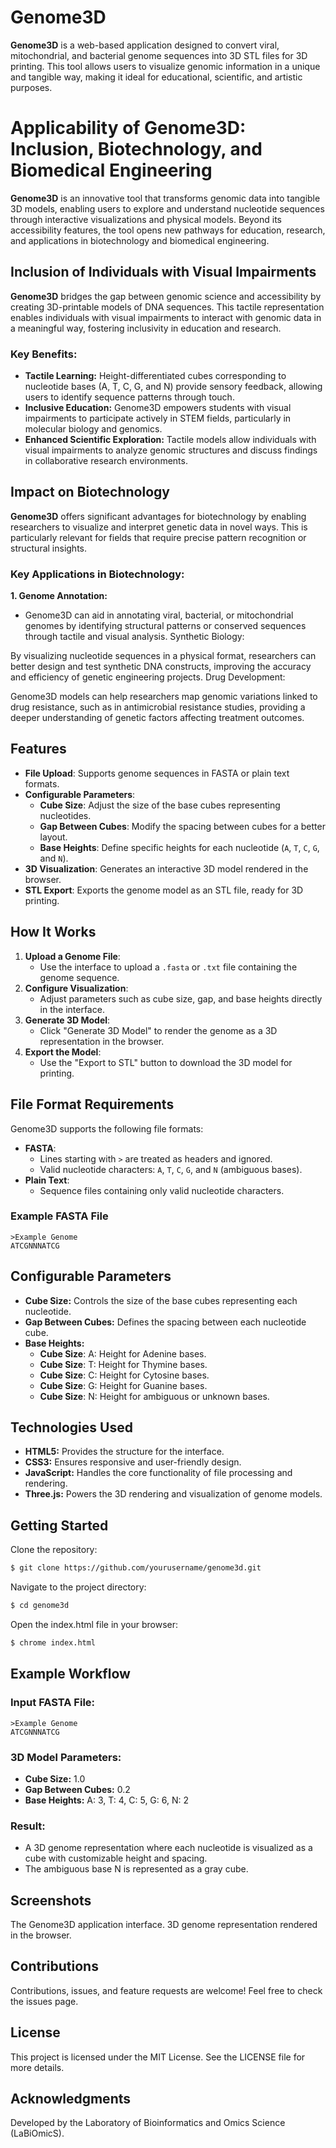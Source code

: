 # Genome3D

**Genome3D** is a web-based application designed to convert viral, mitochondrial, and bacterial genome sequences into 3D STL files for 3D printing. This tool allows users to visualize genomic information in a unique and tangible way, making it ideal for educational, scientific, and artistic purposes.

# Applicability of Genome3D: Inclusion, Biotechnology, and Biomedical Engineering

**Genome3D** is an innovative tool that transforms genomic data into tangible 3D models, enabling users to explore and understand nucleotide sequences through interactive visualizations and physical models. Beyond its accessibility features, the tool opens new pathways for education, research, and applications in biotechnology and biomedical engineering.

## Inclusion of Individuals with Visual Impairments

**Genome3D** bridges the gap between genomic science and accessibility by creating 3D-printable models of DNA sequences. This tactile representation enables individuals with visual impairments to interact with genomic data in a meaningful way, fostering inclusivity in education and research.

### Key Benefits:
- **Tactile Learning:** Height-differentiated cubes corresponding to nucleotide bases (A, T, C, G, and N) provide sensory feedback, allowing users to identify sequence patterns through touch.
- **Inclusive Education:** Genome3D empowers students with visual impairments to participate actively in STEM fields, particularly in molecular biology and genomics.
- **Enhanced Scientific Exploration:** Tactile models allow individuals with visual impairments to analyze genomic structures and discuss findings in collaborative research environments.

## Impact on Biotechnology
**Genome3D** offers significant advantages for biotechnology by enabling researchers to visualize and interpret genetic data in novel ways. This is particularly relevant for fields that require precise pattern recognition or structural insights.

### Key Applications in Biotechnology:

**1. Genome Annotation:**
- Genome3D can aid in annotating viral, bacterial, or mitochondrial genomes by identifying structural patterns or conserved sequences through tactile and visual analysis.
Synthetic Biology:

By visualizing nucleotide sequences in a physical format, researchers can better design and test synthetic DNA constructs, improving the accuracy and efficiency of genetic engineering projects.
Drug Development:

Genome3D models can help researchers map genomic variations linked to drug resistance, such as in antimicrobial resistance studies, providing a deeper understanding of genetic factors affecting treatment outcomes.

## Features

- **File Upload**: Supports genome sequences in FASTA or plain text formats.
- **Configurable Parameters**:
  - **Cube Size**: Adjust the size of the base cubes representing nucleotides.
  - **Gap Between Cubes**: Modify the spacing between cubes for a better layout.
  - **Base Heights**: Define specific heights for each nucleotide (`A`, `T`, `C`, `G`, and `N`).
- **3D Visualization**: Generates an interactive 3D model rendered in the browser.
- **STL Export**: Exports the genome model as an STL file, ready for 3D printing.

## How It Works

1. **Upload a Genome File**:
   - Use the interface to upload a `.fasta` or `.txt` file containing the genome sequence.
2. **Configure Visualization**:
   - Adjust parameters such as cube size, gap, and base heights directly in the interface.
3. **Generate 3D Model**:
   - Click "Generate 3D Model" to render the genome as a 3D representation in the browser.
4. **Export the Model**:
   - Use the "Export to STL" button to download the 3D model for printing.

## File Format Requirements

Genome3D supports the following file formats:

- **FASTA**:
  - Lines starting with `>` are treated as headers and ignored.
  - Valid nucleotide characters: `A`, `T`, `C`, `G`, and `N` (ambiguous bases).
- **Plain Text**:
  - Sequence files containing only valid nucleotide characters.

### Example FASTA File
```plaintext
>Example Genome
ATCGNNNATCG
```

## Configurable Parameters

- **Cube Size:** Controls the size of the base cubes representing each nucleotide.
- **Gap Between Cubes:** Defines the spacing between each nucleotide cube.
- **Base Heights:**
  - **Cube Size**: A: Height for Adenine bases.
  - **Cube Size**: T: Height for Thymine bases.
  - **Cube Size**: C: Height for Cytosine bases.
  - **Cube Size**: G: Height for Guanine bases.
  - **Cube Size**: N: Height for ambiguous or unknown bases.

## Technologies Used
- **HTML5:** Provides the structure for the interface.
- **CSS3:** Ensures responsive and user-friendly design.
- **JavaScript:** Handles the core functionality of file processing and rendering.
- **Three.js:** Powers the 3D rendering and visualization of genome models.

## Getting Started
Clone the repository:

```bash
$ git clone https://github.com/yourusername/genome3d.git
```

Navigate to the project directory:
```bash
$ cd genome3d
```

Open the index.html file in your browser:

```bash
$ chrome index.html
```

## Example Workflow

### Input FASTA File:

```plaintext
>Example Genome
ATCGNNNATCG
```

### 3D Model Parameters:

- **Cube Size:** 1.0
- **Gap Between Cubes:** 0.2
- **Base Heights:** A: 3, T: 4, C: 5, G: 6, N: 2

### Result:

- A 3D genome representation where each nucleotide is visualized as a cube with customizable height and spacing.
- The ambiguous base N is represented as a gray cube.

## Screenshots

The Genome3D application interface.
3D genome representation rendered in the browser.

## Contributions
Contributions, issues, and feature requests are welcome! Feel free to check the issues page.

## License
This project is licensed under the MIT License. See the LICENSE file for more details.

## Acknowledgments
Developed by the Laboratory of Bioinformatics and Omics Science (LaBiOmicS).
